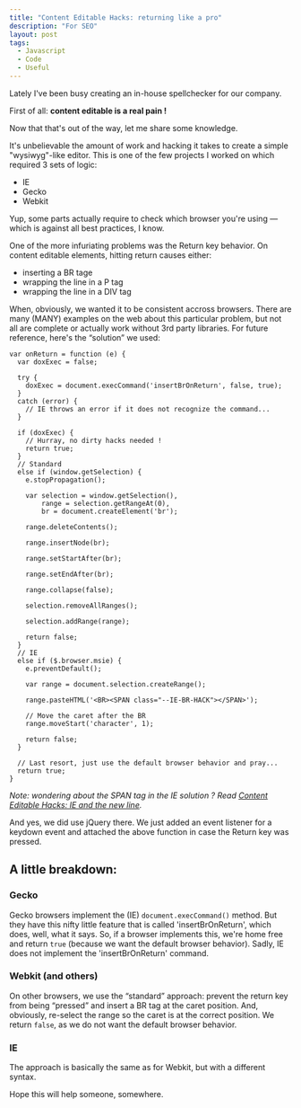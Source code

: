 ```yaml
---
title: "Content Editable Hacks: returning like a pro"
description: "For SEO"
layout: post
tags:
  - Javascript
  - Code
  - Useful
---
```


Lately I've been busy creating an in-house spellchecker for our company.

First of all: **content editable is a real pain !**

Now that that's out of the way, let me share some knowledge.

It's unbelievable the amount of work and hacking it takes to create a simple "wysiwyg"-like editor. This is one of the few projects I worked on which required 3 sets of logic:

 * IE
 * Gecko
 * Webkit

Yup, some parts actually require to check which browser you're using &mdash; which is against all best practices, I know.

One of the more infuriating problems was the Return key behavior. On content editable elements, hitting return causes either:

 * inserting a BR tage
 * wrapping the line in a P tag
 * wrapping the line in a DIV tag

When, obviously, we wanted it to be consistent accross browsers. There are many (MANY) examples on the web about this particular problem, but not all are complete or actually work without 3rd party libraries. For future reference, here's the &ldquo;solution&rdquo; we used:

    var onReturn = function (e) {
      var doxExec = false;

      try {
        doxExec = document.execCommand('insertBrOnReturn', false, true);
      }
      catch (error) {
        // IE throws an error if it does not recognize the command...
      }

      if (doxExec) {
        // Hurray, no dirty hacks needed !
        return true;
      }
      // Standard
      else if (window.getSelection) {
        e.stopPropagation();

        var selection = window.getSelection(),
            range = selection.getRangeAt(0),
            br = document.createElement('br');

        range.deleteContents();

        range.insertNode(br);

        range.setStartAfter(br);

        range.setEndAfter(br);

        range.collapse(false);

        selection.removeAllRanges();

        selection.addRange(range);

        return false;
      }
      // IE
      else if ($.browser.msie) {
        e.preventDefault();

        var range = document.selection.createRange();

        range.pasteHTML('<BR><SPAN class="--IE-BR-HACK"></SPAN>');

        // Move the caret after the BR
        range.moveStart('character', 1);

        return false;
      }

      // Last resort, just use the default browser behavior and pray...
      return true;
    }

*Note: wondering about the SPAN tag in the IE solution ? Read [Content Editable Hacks: IE and the new line](/lore/2012/06/14/contenteditable-ie-hack-the-new-line/).*

And yes, we did use jQuery there. We just added an event listener for a keydown event and attached the above function in case the Return key was pressed.

## A little breakdown:

### Gecko

Gecko browsers implement the (IE) `document.execCommand()` method. But they have this nifty little feature that is called 'insertBrOnReturn', which does, well, what it says. So, if a browser implements this, we're home free and return `true` (because we want the default browser behavior). Sadly, IE does not implement the 'insertBrOnReturn' command.

### Webkit (and others)

On other browsers, we use the &ldquo;standard&rdquo; approach: prevent the return key from being &ldquo;pressed&rdquo; and insert a BR tag at the caret position. And, obviously, re-select the range so the caret is at the correct position. We return `false`, as we do not want the default browser behavior.

### IE

The approach is basically the same as for Webkit, but with a different syntax.

Hope this will help someone, somewhere.

